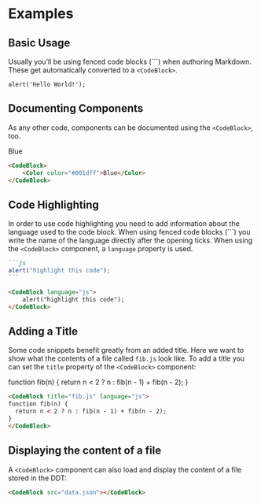 # Examples

## Basic Usage

Usually you’ll be using fenced code blocks (\`\`\`) when authoring Markdown.
These get automatically converted to a `<CodeBlock>`.

```
alert('Hello World!');
```

## Documenting Components

As any other code, components can be documented using the `<CodeBlock>`, too.

<CodeBlock>
	<Color color="#001dff">Blue</Color>
</CodeBlock>

```html
<CodeBlock>
	<Color color="#001dff">Blue</Color>
</CodeBlock>
```

## Code Highlighting

In order to use code highlighting you need to add information about the language used to the code block. When using fenced code blocks (\`\`\`) you write the name of the language directly after the opening ticks. When using the `<CodeBlock>` component, a `language` property is used.

~~~markdown
```js
alert("highlight this code");
```
~~~

```html
<CodeBlock language="js">
	alert("highlight this code");
</CodeBlock>
```

## Adding a Title

Some code snippets benefit greatly from an added title. Here we want to show
what the contents of a file called `fib.js` look like. To add a title you can
set the `title` property of the `<CodeBlock>` component:

<CodeBlock title="fib.js" language="js">
function fib(n) {
  return n < 2 ? n : fib(n - 1) + fib(n - 2);
}
</CodeBlock>

```html
<CodeBlock title="fib.js" language="js">
function fib(n) {
  return n < 2 ? n : fib(n - 1) + fib(n - 2);
}
</CodeBlock>
```

## Displaying the content of a file

A `<CodeBlock>` component can also load and display the content of a file stored in the DDT:

```html
<CodeBlock src="data.json"></CodeBlock>
```
